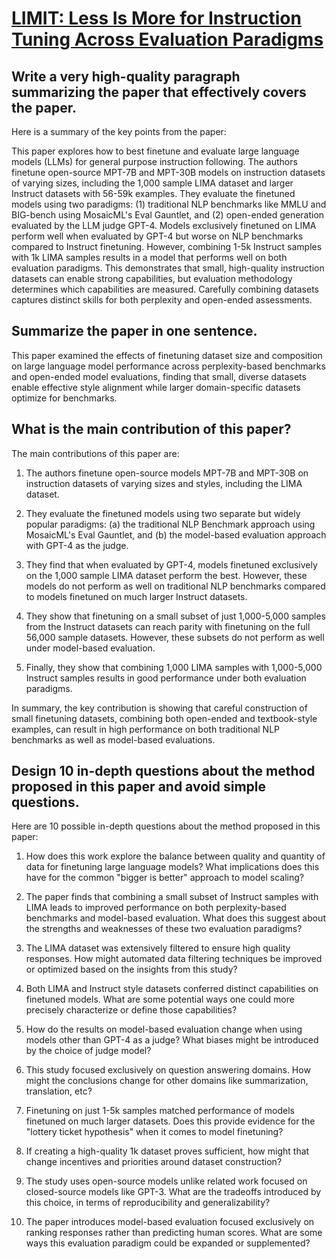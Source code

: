 # [LIMIT: Less Is More for Instruction Tuning Across Evaluation Paradigms](https://arxiv.org/abs/2311.13133)

## Write a very high-quality paragraph summarizing the paper that effectively covers the paper.

 Here is a summary of the key points from the paper:

This paper explores how to best finetune and evaluate large language models (LLMs) for general purpose instruction following. The authors finetune open-source MPT-7B and MPT-30B models on instruction datasets of varying sizes, including the 1,000 sample LIMA dataset and larger Instruct datasets with 56-59k examples. They evaluate the finetuned models using two paradigms: (1) traditional NLP benchmarks like MMLU and BIG-bench using MosaicML's Eval Gauntlet, and (2) open-ended generation evaluated by the LLM judge GPT-4. Models exclusively finetuned on LIMA perform well when evaluated by GPT-4 but worse on NLP benchmarks compared to Instruct finetuning. However, combining 1-5k Instruct samples with 1k LIMA samples results in a model that performs well on both evaluation paradigms. This demonstrates that small, high-quality instruction datasets can enable strong capabilities, but evaluation methodology determines which capabilities are measured. Carefully combining datasets captures distinct skills for both perplexity and open-ended assessments.


## Summarize the paper in one sentence.

 This paper examined the effects of finetuning dataset size and composition on large language model performance across perplexity-based benchmarks and open-ended model evaluations, finding that small, diverse datasets enable effective style alignment while larger domain-specific datasets optimize for benchmarks.


## What is the main contribution of this paper?

 The main contributions of this paper are:

1. The authors finetune open-source models MPT-7B and MPT-30B on instruction datasets of varying sizes and styles, including the LIMA dataset.

2. They evaluate the finetuned models using two separate but widely popular paradigms: (a) the traditional NLP Benchmark approach using MosaicML's Eval Gauntlet, and (b) the model-based evaluation approach with GPT-4 as the judge.

3. They find that when evaluated by GPT-4, models finetuned exclusively on the 1,000 sample LIMA dataset perform the best. However, these models do not perform as well on traditional NLP benchmarks compared to models finetuned on much larger Instruct datasets.

4. They show that finetuning on a small subset of just 1,000-5,000 samples from the Instruct datasets can reach parity with finetuning on the full 56,000 sample datasets. However, these subsets do not perform as well under model-based evaluation.

5. Finally, they show that combining 1,000 LIMA samples with 1,000-5,000 Instruct samples results in good performance under both evaluation paradigms.

In summary, the key contribution is showing that careful construction of small finetuning datasets, combining both open-ended and textbook-style examples, can result in high performance on both traditional NLP benchmarks as well as model-based evaluations.


## Design 10 in-depth questions about the method proposed in this paper and avoid simple questions.

 Here are 10 possible in-depth questions about the method proposed in this paper:

1. How does this work explore the balance between quality and quantity of data for finetuning large language models? What implications does this have for the common "bigger is better" approach to model scaling?

2. The paper finds that combining a small subset of Instruct samples with LIMA leads to improved performance on both perplexity-based benchmarks and model-based evaluation. What does this suggest about the strengths and weaknesses of these two evaluation paradigms? 

3. The LIMA dataset was extensively filtered to ensure high quality responses. How might automated data filtering techniques be improved or optimized based on the insights from this study?

4. Both LIMA and Instruct style datasets conferred distinct capabilities on finetuned models. What are some potential ways one could more precisely characterize or define those capabilities?

5. How do the results on model-based evaluation change when using models other than GPT-4 as a judge? What biases might be introduced by the choice of judge model?

6. This study focused exclusively on question answering domains. How might the conclusions change for other domains like summarization, translation, etc?

7. Finetuning on just 1-5k samples matched performance of models finetuned on much larger datasets. Does this provide evidence for the "lottery ticket hypothesis" when it comes to model finetuning?  

8. If creating a high-quality 1k dataset proves sufficient, how might that change incentives and priorities around dataset construction?

9. The study uses open-source models unlike related work focused on closed-source models like GPT-3. What are the tradeoffs introduced by this choice, in terms of reproducibility and generalizability?  

10. The paper introduces model-based evaluation focused exclusively on ranking responses rather than predicting human scores. What are some ways this evaluation paradigm could be expanded or supplemented?
